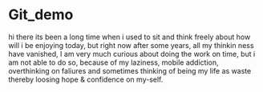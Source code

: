 # Git_demo
hi there its been a long time when i used to sit and think freely about how will i be enjoying today,
but right now after some years, all my thinkin ness have vanished, 
I am very much curious about doing the work on time, but i am not able to do so,
because of my laziness, mobile addiction, overthinking on faliures and sometimes thinking of being my life as waste thereby loosing hope & confidence on my-self.
